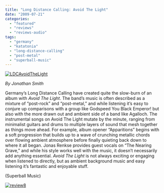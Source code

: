 ```yaml
---
title: "Long Distance Calling: Avoid The Light"
date: "2009-07-21"
categories: 
  - "featured"
  - "reviews"
  - "reviews-audio"
tags: 
  - "germany"
  - "katatonia"
  - "long-distance-calling"
  - "post-metal"
  - "superball-music"
---
```


[![LDCAvoidTheLight](http://www.hellbound.ca/wp-content/uploads/2009/07/LDCAvoidTheLight.jpg "LDCAvoidTheLight")](http://www.hellbound.ca/wp-content/uploads/2009/07/LDCAvoidTheLight.jpg)

_By Jonathan Smith_

Germany’s Long Distance Calling have created quite the slow-burn of an album with _Avoid The Light_. The band’s music is often described as a mixture of “post-rock” and “post-metal,” and while listening it’s easy to conjure up comparisons with a group like Godspeed You Black Emperor! but also with the more drawn out and ambient side of a band like Agalloch. The instrumental songs on Avoid The Light mutate by the minute, ranging from minimalist guitars and drums to multiple layers of sound that mesh together as things move ahead. For example, album opener “Apparitions” begins with a soft progression that builds up to a wave of crunching metallic chords over flowing ambient atmosphere before finally quieting back down to where it all began. Jonas Renkse provides guest vocals on “The Nearing Grave,” and while his style works well with the music, it doesn’t necessarily add anything essential. _Avoid The Light_ is not always exciting or engaging when listened to directly, but as ambient background music and easy listening it’s fantastic and enjoyable stuff.

(Superball Music)

[![review8](http://www.hellbound.ca/wp-content/uploads/2009/07/review8.png "review8")](http://www.hellbound.ca/wp-content/uploads/2009/07/review8.png)
